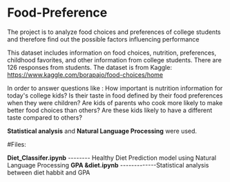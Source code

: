 # Food-Preference
The project is to analyze food choices and preferences of college students and therefore find out the possible factors influencing performance

This dataset includes information on food choices, nutrition, preferences, childhood favorites, and other information from college students. There are 126 responses from students. 
The dataset is from Kaggle: https://www.kaggle.com/borapajo/food-choices/home

In order to answer questions like : 
How important is nutrition information for today's college kids? 
Is their taste in food defined by their food preferences when they were children?
Are kids of parents who cook more likely to make better food choices than others?
Are these kids likely to have a different taste compared to others?

**Statistical analysis** and **Natural Language Processing** were used.

#Files:

**Diet_Classifer.ipynb**   --------        Healthy Diet Prediction model using Natural Language Processing
**GPA &diet.ipynb**     -------------Statistical analysis between diet habbit and GPA





